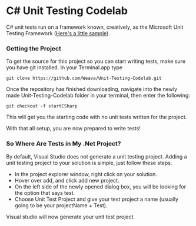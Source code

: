 # C# Unit Testing Codelab

C# unit tests run on a framework known, creatively, as the Microsoft Unit Testing Framework ([Here's a little sample](https://developer.apple.com/reference/xctest?language=objc)).

### Getting the Project

To get the source for this project so you can start writing tests, make sure you have git installed.
In your Terminal.app type 

````
git clone https://github.com/Weava/Unit-Testing-Codelab.git
````

Once the repository has finished downloading, navigate into the newly made Unit-Testing-Codelab folder in your terminal, then enter the following:

````
git checkout -f startCSharp
````

This will get you the starting code with no unit tests written for the project.

With that all setup, you are now prepared to write tests!

### So Where Are Tests in My .Net Project?

By default, Visual Studio does not generate a unit testing project. Adding a unit testing project to your solution is simple, just follow these steps.

* In the project explorer window, right click on your solution. 
* Hover over add, and click add new project. 
* On the left side of the newly opened dialog box, you will be looking for the option that says test. 
* Choose Unit Test Project and give your test project a name (usually going to be your projectName + Test). 

Visual studio will now generate your unit test project.
